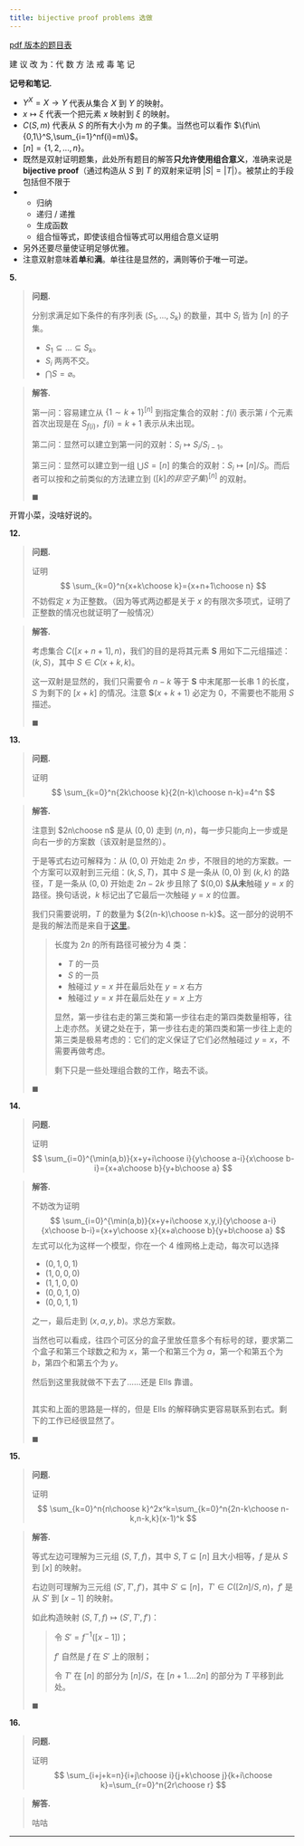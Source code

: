 ```yaml
---
title: bijective proof problems 选做
---
```


[pdf 版本的题目表](https://xyix.gitee.io/images/bijective%20proof%20probs.pdf)

建 议 改 为：代 数 方 法 戒 毒 笔 记

**记号和笔记.**

- $Y^X=X\rightarrow Y$ 代表从集合 $X$ 到 $Y$ 的映射。
- $x\mapsto\xi$ 代表一个把元素 $x$ 映射到 $\xi$ 的映射。
- $C(S,m)$ 代表从 $S$ 的所有大小为 $m$ 的子集。当然也可以看作 $\{f\in\{0,1\}^S,\sum_{i=1}^nf(i)=m\}$。
- $[n]=\{1,2,...,n\}$。
- 既然是双射证明题集，此处所有题目的解答**只允许使用组合意义**，准确来说是 **bijective proof**（通过构造从 $S$ 到 $T$ 的双射来证明 $|S|=|T|$）。被禁止的手段包括但不限于
- - 归纳
  - 递归 / 递推
  - 生成函数
  - 组合恒等式，即使该组合恒等式可以用组合意义证明
- 另外还要尽量使证明足够优雅。
- 注意双射意味着**单**和**满**。单往往是显然的，满则等价于唯一可逆。

**5.**

> **问题.**
>
> 分别求满足如下条件的有序列表 $(S_1,...,S_k)$ 的数量，其中 $S_i$ 皆为 $[n]$ 的子集。
>
> - $S_1\subseteq...\subseteq S_k$。
> - $S_i$ 两两不交。
> - $\bigcap S=\varnothing$。

> **解答.**
>
> 第一问：容易建立从 $\{1\sim k +1\}^{[n]}$ 到指定集合的双射：$f(i)$ 表示第 $i$ 个元素首次出现是在 $S_{f(i)}$，$f(i)=k+1$ 表示从未出现。
>
> 第二问：显然可以建立到第一问的双射：$S_i\mapsto S_{i}/S_{i-1}$。
>
> 第三问：显然可以建立到一组 $\bigcup S=[n]$  的集合的双射：$S_i\mapsto [n]/S_i$。而后者可以按和之前类似的方法建立到 $([k] 的非空子集)^{[n]}$ 的双射。
>
> $\blacksquare$

开胃小菜，没啥好说的。

**12.**

> **问题.**
>
> 证明
> $$
> \sum_{k=0}^n{x+k\choose k}={x+n+1\choose n}
> $$
> 不妨假定 $x$ 为正整数。（因为等式两边都是关于 $x$ 的有限次多项式，证明了正整数的情况也就证明了一般情况）

> **解答.**
>
> 考虑集合 $C([x+n+1],n)$，我们的目的是将其元素 $\mathbf S$ 用如下二元组描述：$(k, S)$，其中 $S\in C(x+k,k)$。
>
> 这一双射是显然的，我们只需要令 $n-k$ 等于 $\mathbf S$ 中末尾那一长串 $1$ 的长度，$S$ 为剩下的 $[x+k]$ 的情况。注意 $\mathbf S(x+k+1)$ 必定为 $0$，不需要也不能用 $S$ 描述。
>
> $\blacksquare$

**13.**

> **问题.**
>
> 证明
> $$
> \sum_{k=0}^n{2k\choose k}{2(n-k)\choose n-k}=4^n
> $$

> **解答.**
>
> 注意到 $2n\choose n$ 是从 $(0,0)$ 走到 $(n,n)$，每一步只能向上一步或是向右一步的方案数（该双射是显然的）。
>
> 于是等式右边可解释为：从 $(0,0)$ 开始走 $2n$ 步，不限目的地的方案数。一个方案可以双射到三元组：$(k,S,T)$，其中 $S$ 是一条从 $(0,0)$ 到 $(k,k)$ 的路径，$T$ 是一条从 $(0,0)$ 开始走 $2n-2k$ 步且除了 $(0,0) $**从未**触碰 $y=x$ 的路径。换句话说，$k$ 标记出了它最后一次触碰 $y=x$ 的位置。
>
> 我们只需要说明，$T$ 的数量为 ${2(n-k)\choose n-k}$。这一部分的说明不是我的解法而是来自于[这里](https://www.quora.com/How-do-I-prove-that-sum_-k-0-n-binom-2k-k-binom-2n-2k-n-k-4-n/answer/Luke-Gustafson)。
>
> > 长度为 $2n$ 的所有路径可被分为 $4$ 类：
> >
> > - $T$ 的一员
> > - $S$ 的一员
> > - 触碰过 $y=x$ 并在最后处在 $y=x$ 右方
> > - 触碰过 $y=x$ 并在最后处在 $y=x$ 上方
> >
> > 显然，第一步往右走的第三类和第一步往右走的第四类数量相等，往上走亦然。关键之处在于，第一步往右走的第四类和第一步往上走的第三类是极易考虑的：它们的定义保证了它们必然触碰过 $y=x$，不需要再做考虑。
> >
> > 剩下只是一些处理组合数的工作，略去不谈。
>
> $\blacksquare$

**14.**

> **问题.**
>
> 证明
> $$
> \sum_{i=0}^{\min(a,b)}{x+y+i\choose i}{y\choose a-i}{x\choose b-i}={x+a\choose b}{y+b\choose a}
> $$

> **解答.**
>
> 不妨改为证明
> $$
> \sum_{i=0}^{\min(a,b)}{x+y+i\choose x,y,i}{y\choose a-i}{x\choose b-i}={x+y\choose x}{x+a\choose b}{y+b\choose a}
> $$
> 左式可以化为这样一个模型，你在一个 $4$ 维网格上走动，每次可以选择
>
> - $(0,1,0,1)$
> - $(1,0,0,0)$
> - $(1,1,0,0)$
> - $(0,0,1,0)$
> - $(0,0,1,1)$
>
> 之一，最后走到 $(x,a,y,b)$。求总方案数。
>
> 当然也可以看成，往四个可区分的盒子里放任意多个有标号的球，要求第二个盒子和第三个球数之和为 $x$，第一个和第三个为 $a$，第一个和第五个为 $b$，第四个和第五个为 $y$。
>
> 然后到这里我就做不下去了……还是 EIls 靠谱。
>
> <div style="width:70%;margin:auto"><img src="https://xyix.gitee.io/images/bpp1.png" alt=""></div>
>
> 其实和上面的思路是一样的，但是 EIls 的解释确实更容易联系到右式。剩下的工作已经很显然了。
>
> $\blacksquare$

**15.**

> **问题.**
>
> 证明
> $$
> \sum_{k=0}^n{n\choose k}^2x^k=\sum_{k=0}^n{2n-k\choose n-k,n-k,k}(x-1)^k
> $$

> **解答.**
>
> 等式左边可理解为三元组 $(S,T,f)$，其中 $S,T\subseteq [n]$ 且大小相等，$f$ 是从 $S$ 到 $[x]$ 的映射。
>
> 右边则可理解为三元组 $(S',T',f')$，其中 $S'\subseteq[n]$，$T'\in C([2n]/S,n)$，$f'$ 是从 $S'$ 到 $[x-1]$ 的映射。
>
> 如此构造映射 $(S,T,f)\mapsto(S',T',f')$：
>
> > 令 $S'=f^{-1}([x-1])$；
> >
> > $f'$ 自然是 $f$ 在 $S'$ 上的限制；
> >
> > 令 $T'$ 在 $[n]$ 的部分为 $[n]/S$，在 $[n+1....2n]$ 的部分为 $T$ 平移到此处。
>
> $\blacksquare$

**16.**

> **问题.**
>
> 证明
> $$
> \sum_{i+j+k=n}{i+j\choose i}{j+k\choose j}{k+i\choose k}=\sum_{r=0}^n{2r\choose r}
> $$

> **解答.**
>
> 咕咕

****